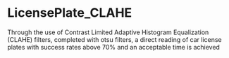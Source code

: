 # LicensePlate_CLAHE
Through the use of Contrast Limited Adaptive Histogram Equalization (CLAHE) filters, completed with otsu filters, a direct reading of car license plates with success rates above 70% and an acceptable time is achieved
